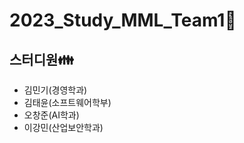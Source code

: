 # 2023_Study_MML_Team1:triangular_ruler:

## 스터디원:family:
- 김민기(경영학과)
- 김태윤(소프트웨어학부)
- 오창준(AI학과)
- 이강민(산업보안학과)
